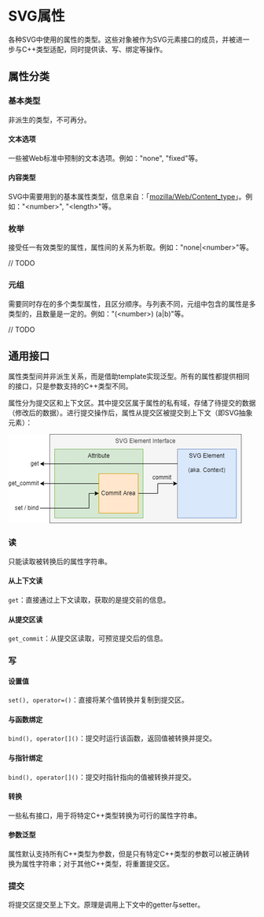 # SVG属性

各种SVG中使用的属性的类型。这些对象被作为SVG元素接口的成员，并被进一步与C++类型适配，同时提供读、写、绑定等操作。

## 属性分类

### 基本类型

非派生的类型，不可再分。

#### 文本选项

一些被Web标准中预制的文本选项。例如："none", "fixed"等。

#### 内容类型

SVG中需要用到的基本属性类型，信息来自：「[mozilla/Web/Content_type](https://developer.mozilla.org/en-US/docs/Web/SVG/Content_type)」。例如："\<number\>", "\<length\>"等。

### 枚举

接受任一有效类型的属性，属性间的关系为析取。例如："none|\<number\>"等。

// TODO

### 元组

需要同时存在的多个类型属性，且区分顺序。与列表不同，元组中包含的属性是多类型的，且数量是一定的。例如："(\<number\>) (a|b)"等。

// TODO

## 通用接口

属性类型间并非派生关系，而是借助template实现泛型。所有的属性都提供相同的接口，只是参数支持的C++类型不同。

属性分为提交区和上下文区。其中提交区属于属性的私有域，存储了待提交的数据（修改后的数据）。进行提交操作后，属性从提交区被提交到上下文（即SVG抽象元素）：

![](../../.img/attr-io-interface.png)

### 读

只能读取被转换后的属性字符串。

#### 从上下文读

`get`：直接通过上下文读取，获取的是提交前的信息。

#### 从提交区读

`get_commit`：从提交区读取，可预览提交后的信息。

### 写

#### 设置值

`set(), operator=()`：直接将某个值转换并复制到提交区。

#### 与函数绑定

`bind(), operator[]()`：提交时运行该函数，返回值被转换并提交。

#### 与指针绑定

`bind(), operator[]()`：提交时指针指向的值被转换并提交。

#### 转换

一些私有接口，用于将特定C++类型转换为可行的属性字符串。

#### 参数泛型

属性默认支持所有C++类型为参数，但是只有特定C++类型的参数可以被正确转换为属性字符串；对于其他C++类型，将重置提交区。

### 提交

将提交区提交至上下文。原理是调用上下文中的getter与setter。